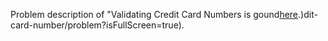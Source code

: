 Problem description of "Validating Credit Card Numbers is gound[here](https://www.hackerrank.com/challenges/validating-credit-card-number/problem?isFullScreen=true).)dit-card-number/problem?isFullScreen=true).